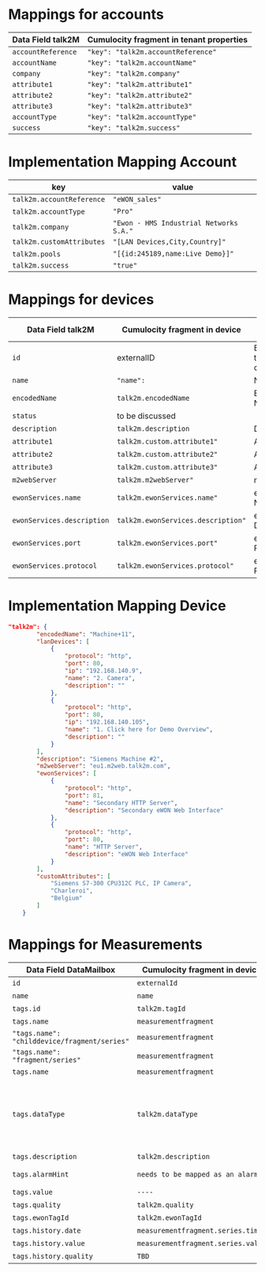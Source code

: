 # Mappings for accounts


|Data Field talk2M| Cumulocity fragment in tenant properties|
| ---------- | ---------- |
|`accountReference`|`"key": "talk2m.accountReference"`|
|`accountName`|`"key": "talk2m.accountName"`|
|`company`|`"key": "talk2m.company"`|
|`attribute1`|`"key": "talk2m.attribute1"`|
|`attribute2`|`"key": "talk2m.attribute2"`|
|`attribute3`|`"key": "talk2m.attribute3"`|
|`accountType`|`"key": "talk2m.accountType"`|
|`success`|`"key": "talk2m.success"`|

# Implementation Mapping Account

| key                                    | value 
----------------------------|-------------
 `talk2m.accountReference` |  `"eWON_sales"` 
​`talk2m.accountType`         | `"Pro"` 
 `talk2m.company`              | `"Ewon - HMS Industrial Networks S.A."` 
`talk2m.customAttributes`  | `"[LAN Devices,City,Country]"` 
​`talk2m.pools`                    | `"[{id:245189,name:Live Demo}]"` 
 `talk2m.success`                 | `"true"` 

# Mappings for devices
|Data Field talk2M| Cumulocity fragment in device|Display Name|
| ---------- | ---------- |---------- |
|`id`|externalID|External ID of type c8y_Serial|
|`name`|`"name":`|Name|
|`encodedName`|`talk2m.encodedName`| Encoded Name|
|`status`|to be discussed||
|`description`|`talk2m.description`| Description |
|`attribute1`|`talk2m.custom.attribute1"`| Attribute 1 |
|`attribute2`|`talk2m.custom.attribute2"`| Attribute 2 |
|`attribute3`|`talk2m.custom.attribute3"`| Attribute 3 |
|`m2webServer`|`talk2m.m2webServer"`| m2webServer |
|`ewonServices.name`|`talk2m.ewonServices.name"`| ewonServices Name|
|`ewonServices.description`|`talk2m.ewonServices.description"`| ewonServices Description|
|`ewonServices.port`|`talk2m.ewonServices.port"`| ewonServices Port|
|`ewonServices.protocol`|`talk2m.ewonServices.protocol"`| ewonServices Protocol |


# Implementation Mapping Device
```json
"talk2m": {
        "encodedName": "Machine+11",
        "lanDevices": [
            {
                "protocol": "http",
                "port": 80,
                "ip": "192.168.140.9",
                "name": "2. Camera",
                "description": ""
            },
            {
                "protocol": "http",
                "port": 80,
                "ip": "192.168.140.105",
                "name": "1. Click here for Demo Overview",
                "description": ""
            }
        ],
        "description": "Siemens Machine #2",
        "m2webServer": "eu1.m2web.talk2m.com",
        "ewonServices": [
            {
                "protocol": "http",
                "port": 81,
                "name": "Secondary HTTP Server",
                "description": "Secondary eWON Web Interface"
            },
            {
                "protocol": "http",
                "port": 80,
                "name": "HTTP Server",
                "description": "eWON Web Interface"
            }
        ],
        "customAttributes": [
            "Siemens S7-300 CPU312C PLC, IP Camera",
            "Charleroi",
            "Belgium"
        ]
    }
```


# Mappings for Measurements

|Data Field DataMailbox| Cumulocity fragment in device|Display Name| Decision|
| ---------- | ---------- |---------- | ----- |
|`id`|`externalId`|`EWON id`|ok |
|`name`|`name`|`device name`| ok |
|`tags.id`|`talk2m.tagId`|`Tag id`| not needed |
|`tags.name`|`measurementfragment`|`Measurement Fragment`| ok |
|`"tags.name": "childdevice/fragment/series"`|`measurementfragment`|`"childdevice/fragment/series"`| ok |
|`"tags.name": "fragment/series"`|`measurementfragment`|`"fragment/series"`| ok |
|`tags.name`|`measurementfragment`|`Measurement Fragment`| ok |
|`tags.dataType`|`talk2m.dataType`|`Tag data type`| boolean: Measurement with 0,1; float: Measurement; Int/uint: Measurement; String: Event  |
|`tags.description`|`talk2m.description`|`Description`| not needed |
|`tags.alarmHint`|`needs to be mapped as an alarm`|`-----`| to be clarified if feasable |
|`tags.value`|`----`|`----`| not needed |
|`tags.quality`|`talk2m.quality`|`Quality`| not needed |
|`tags.ewonTagId`|`talk2m.ewonTagId`|`EWON Tag Id`| not needed |
|`tags.history.date`|`measurementfragment.series.time`|`time`| ok |
|`tags.history.value`|`measurementfragment.series.value`|`value`| ok  |
|`tags.history.quality`|`TBD`|`TBD`| not needed |
